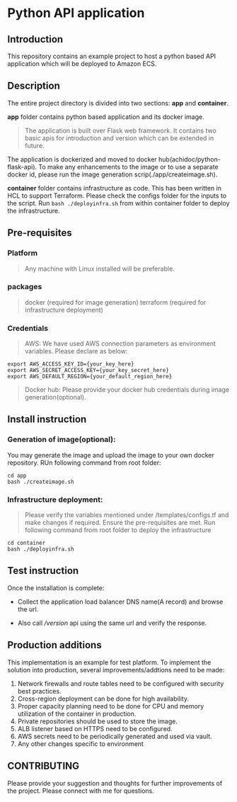 # Python API application

## Introduction
This repository contains an example project to host a python based API application which will be deployed to Amazon ECS. 

## Description
The entire project directory is divided into two sections: **app** and **container**.

**app** folder contains python based application and its docker image.
> The application is built over Flask web framework.
> It contains two basic apis for introduction and version which can be extended in future.

The application is dockerized and moved to docker hub(achidoc/python-flask-api). To make any enhancements to the image or to use a separate docker id, please run the image generation scrip(./app/createimage.sh).

**container** folder contains infrastructure as code. This has been written in HCL to support Terraform. Please check the configs folder for the inputs to the script. Run `bash ./deployinfra.sh` from within container folder to deploy the infrastructure.

## Pre-requisites
### Platform
> Any machine with Linux installed will be preferable.

### packages
> docker (required for image generation)
> terraform (required for infrastructure deployment)

### Credentials
> AWS: We have used AWS connection parameters as environment variables. Please declare as below:
```
export AWS_ACCESS_KEY_ID={your_key_here}
export AWS_SECRET_ACCESS_KEY={your_key_secret_here}
export AWS_DEFAULT_REGION={your_default_region_here}
```
> Docker hub: Please provide your docker hub credentials during image generation(optional).

## Install instruction
### Generation of image(optional):
You may generate the image and upload the image to your own docker repository. RUn following command from root folder:
```
cd app
bash ./createimage.sh
```
### Infrastructure deployment:
> Please verify the variables mentioned under /templates/configs.tf and make changes if required.
> Ensure the pre-requisites are met.
> Run following command from root folder to deploy the infrastructure
```
cd container
bash ./deployinfra.sh
```
## Test instruction
Once the installation is complete:
- Collect the application load balancer DNS name(A record) and browse the url.

- Also call */version* api using the same url and verify the response.

## Production additions
This implementation is an example for test platform. To implement the solution into production, several improvements/addtions need to be made:
1. Network firewalls and route tables need to be configured with security best practices.
2. Cross-region deployment can be done for high availability.
3. Proper capacity planning need to be done for CPU and memory utilization of the container in production.
4. Private repositories should be used to store the image.
5. ALB listener based on HTTPS need to be configured.
6. AWS secrets need to be periodically generated and used via vault.
7. Any other changes specific to environment

## CONTRIBUTING
Please provide your suggestion and thoughts for further improvements of the project. Please connect with me for questions.